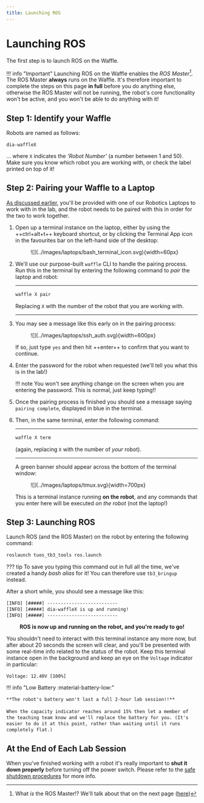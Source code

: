 ```yaml
---  
title: Launching ROS  
---  
```


# Launching ROS

The first step is to launch ROS on the Waffle.

!!! info "Important"
    Launching ROS on the Waffle enables the *ROS Master*[^rosmaster]. The ROS Master **always** runs on the Waffle. It's therefore important to complete the steps on this page **in full** before you do anything else, otherwise the ROS Master will not be running, the robot's core functionality won't be active, and you won't be able to do anything with it! 

[^rosmaster]: What *is* the ROS Master!? We'll talk about that on the next page ([here](../exercises/#ros_master))

## Step 1: Identify your Waffle

Robots are named as follows:

    dia-waffleX

... where `X` indicates the *'Robot Number'* (a number between 1 and 50). Make sure you know which robot you are working with, or check the label printed on top of it!

## Step 2: Pairing your Waffle to a Laptop

[As discussed earlier](../intro/#laptops), you'll be provided with one of our Robotics Laptops to work with in the lab, and the robot needs to be paired with this in order for the two to work together.  

1. Open up a terminal instance on the laptop, either by using the ++ctrl+alt+t++ keyboard shortcut, or by clicking the Terminal App icon in the favourites bar on the left-hand side of the desktop:
    
    <figure markdown>
      ![](../images/laptops/bash_terminal_icon.svg){width=60px}
    </figure>

1. We'll use our purpose-built `waffle` CLI to handle the pairing process. Run this in the terminal by entering the following command to *pair* the laptop and robot:

    ***
    ```bash
    waffle X pair
    ```
    Replacing `X` with the number of the robot that you are working with.
    
    ***

1. You may see a message like this early on in the pairing process:

    <figure markdown>
      ![](../images/laptops/ssh_auth.svg){width=600px}
    </figure>

    If so, just type `yes` and then hit ++enter++ to confirm that you want to continue.

1. Enter the password for the robot when requested (we'll tell you what this is in the lab!)

    !!! note
        You won't see anything change on the screen when you are entering the password. This is normal, just keep typing!!
    
1. Once the pairing process is finished you should see a message saying `pairing complete`, displayed in blue in the terminal. 

1. Then, in the same terminal, enter the following command:

    ***
    ```bash
    waffle X term
    ```
    (again, replacing `X` with the number of *your* robot).
    
    ***

    A green banner should appear across the bottom of the terminal window:
    
    <figure markdown>
      ![](../images/laptops/tmux.svg){width=700px}
    </figure>

    This is a terminal instance running **on the robot**, and any commands that you enter here will be executed *on the robot* (not the laptop!)

## Step 3: Launching ROS

Launch ROS (and the ROS Master) on the robot by entering the following command:

```bash
roslaunch tuos_tb3_tools ros.launch
```

??? tip
    To save you typing this command out in full all the time, we've created a handy *bash alias* for it! You can therefore use `tb3_bringup` instead.

After a short while, you should see a message like this:

``` { .txt .no-copy }
[INFO] [#####] --------------------------
[INFO] [#####] dia-waffleX is up and running!
[INFO] [#####] -------------------------- 
```

<center>

**ROS is now up and running on the robot, and you're ready to go!**

</center>

You shouldn't need to interact with this terminal instance any more now, but after about 20 seconds the screen will clear, and you'll be presented with some real-time info related to the status of the robot. Keep this terminal instance open in the background and keep an eye on the `Voltage` indicator in particular:

``` { .txt .no-copy } 
Voltage: 12.40V [100%]
```

!!! info "Low Battery :material-battery-low:"

    **The robot's battery won't last a full 2-hour lab session!!**

    When the capacity indicator reaches around 15% then let a member of the teaching team know and we'll replace the battery for you. (It's easier to do it at this point, rather than waiting until it runs completely flat.)

## At the End of Each Lab Session

When you've finished working with a robot it's really important to **shut it down properly** before turning off the power switch. Please refer to the [safe shutdown procedures](../shutdown) for more info.